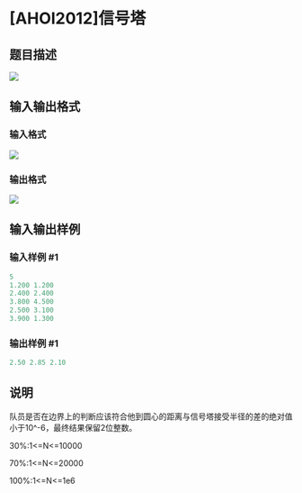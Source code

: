 # [AHOI2012]信号塔

## 题目描述

![](https://cdn.luogu.com.cn/upload/pic/1632.png)

## 输入输出格式

### 输入格式

![](https://cdn.luogu.com.cn/upload/pic/1633.png)

### 输出格式

![](https://cdn.luogu.com.cn/upload/pic/1634.png)

## 输入输出样例

### 输入样例 #1

```cpp
5
1.200 1.200
2.400 2.400
3.800 4.500
2.500 3.100
3.900 1.300
```


### 输出样例 #1

```cpp
2.50 2.85 2.10
```


## 说明

队员是否在边界上的判断应该符合他到圆心的距离与信号塔接受半径的差的绝对值小于10^-6，最终结果保留2位整数。

30%:1<=N<=10000

70%:1<=N<=20000

100%:1<=N<=1e6

